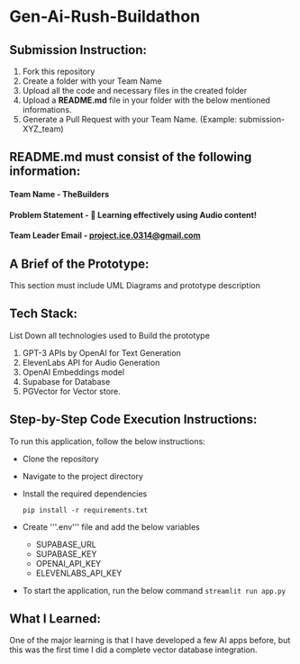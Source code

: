 # Gen-Ai-Rush-Buildathon

## Submission Instruction:
  1. Fork this repository
  2. Create a folder with your Team Name
  3. Upload all the code and necessary files in the created folder
  4. Upload a **README.md** file in your folder with the below mentioned informations.
  5. Generate a Pull Request with your Team Name. (Example: submission-XYZ_team)

## README.md must consist of the following information:

#### Team Name - TheBuilders 
#### Problem Statement - 🚀 Learning effectively using Audio content!
#### Team Leader Email - project.ice.0314@gmail.com

## A Brief of the Prototype:
  This section must include UML Diagrams and prototype description
  
## Tech Stack: 
   List Down all technologies used to Build the prototype
   1. GPT-3 APIs by OpenAI for Text Generation
   2. ElevenLabs API for Audio Generation
   3. OpenAI Embeddings model
   4. Supabase for Database
   5. PGVector for Vector store.
   
## Step-by-Step Code Execution Instructions:
  To run this application, follow the below instructions:

- Clone the repository

- Navigate to the project directory

- Install the required dependencies

  ```pip install -r requirements.txt```

- Create '''.env''' file and add the below variables
  - SUPABASE_URL
  - SUPABASE_KEY
  - OPENAI_API_KEY
  - ELEVENLABS_API_KEY

- To start the application, run the below command
  ```streamlit run app.py```
  
  
  
## What I Learned:
   One of the major learning is that I have developed a few AI apps before, but this was the first time I did a complete vector database integration. 
